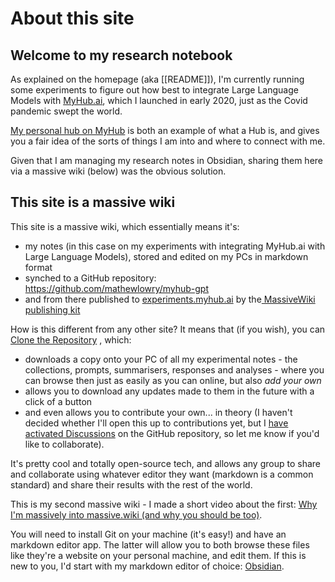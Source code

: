 # About this site
## Welcome to my research notebook

As explained on the homepage (aka [[README]]), I'm currently running some experiments to figure out how best to integrate Large Language Models with [MyHub.ai](https://myhub.ai/), which I launched in early 2020, just as the Covid pandemic swept the world. 

[My personal hub on MyHub](https://myhub.ai/@mathewlowry/) is both an example of what a Hub is, and gives you a fair idea of the sorts of things I am into and where to connect with me.

Given that I am managing my research notes in Obsidian, sharing them here via a massive wiki (below) was the obvious solution.

## This site is a massive wiki

This site is a massive wiki, which essentially means it's:

* my notes (in this case on my experiments with integrating MyHub.ai with Large Language Models), stored and edited on my PCs in markdown format
* synched to a GitHub repository: https://github.com/mathewlowry/myhub-gpt
* and from there published to [experiments.myhub.ai](https://experiments.myhub.ai/) by the[ MassiveWiki publishing kit](https://github.com/Massive-Wiki/massive-wiki-publishing-kit) 

How is this different from any other site? It means that (if you wish), you can [Clone the Repository](https://docs.github.com/en/repositories/creating-and-managing-repositories/cloning-a-repository) , which:

* downloads a copy onto your PC of all my experimental notes - the collections, prompts, summarisers, responses and analyses - where you can browse then just as easily as you can online, but also *add your own*
* allows you to download any updates made to them in the future with a click of a button
* and even allows you to contribute your own... in theory (I haven't decided whether I'll open this up to contributions yet, but I [have activated Discussions](https://github.com/mathewlowry/myhub-gpt/discussions) on the GitHub repository, so let me know if you'd like to collaborate).

It's pretty cool and totally open-source tech, and allows any group to share and collaborate using whatever editor they want (markdown is a common standard) and share their results with the rest of the world. 

This is my second massive wiki - I made a short video about the first: [Why I'm massively into massive.wiki (and why you should be too)](https://www.youtube.com/watch?v=qfYl3SiZJWU).

You will need to install Git on your machine (it's easy!) and have an markdown editor app. The latter will allow you to both browse these files like they're a website on your personal machine, and edit them. If this is new to you, I'd start with my markdown editor of choice: [Obsidian](https://obsidian.md/).

